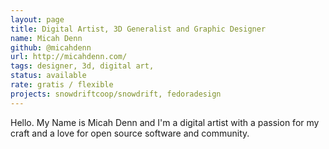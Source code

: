 ```yaml
---
layout: page
title: Digital Artist, 3D Generalist and Graphic Designer
name: Micah Denn
github: @micahdenn
url: http://micahdenn.com/
tags: designer, 3d, digital art,
status: available
rate: gratis / flexible
projects: snowdriftcoop/snowdrift, fedoradesign
---
```


Hello. My Name is Micah Denn and I'm a digital artist with a passion for my craft and a love for open source software and community. 
